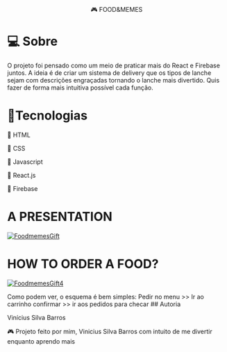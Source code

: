 # <p align="center" ></p>
<p align="center" > &#127918 FOOD&MEMES</p>  


# 💻 Sobre
<p>
O projeto foi pensado como um meio de praticar mais do React e Firebase juntos. A ideia é de criar um sistema de delivery que os tipos de lanche sejam com descrições engraçadas
  tornando o lanche mais divertido. Quis fazer de forma mais intuitiva possível cada função.
</p>

# 🧪Tecnologias
<p>&#127919 HTML</p>
<p>&#127919 CSS  </p> 
<p>&#127919 Javascript </p>
<p> &#127919 React.js </p>
<p> &#127919 Firebase </p>
 
# A PRESENTATION

 <a target="_blank" href="https://foodmemes-e702c.web.app/">![FoodmemesGift](https://user-images.githubusercontent.com/58434465/138560240-ea50f417-4900-44b6-ae8d-53f7215dcda8.gif)
</a>

# HOW TO ORDER A FOOD?
 <a target="_blank" href="https://foodmemes-e702c.web.app/">![FoodmemesGift4](https://user-images.githubusercontent.com/58434465/138560867-3af369fb-f275-4da5-8c03-01f436d67f81.gif)
</a>
<p> Como podem ver, o esquema é bem simples: Pedir no menu >> Ir ao carrinho confirmar >> ir aos pedidos para checar
## Autoria

Vinícius Silva Barros
<p>
&#127918 Projeto feito por mim, Vinicius Silva Barros com intuito de me divertir enquanto aprendo mais</p>

